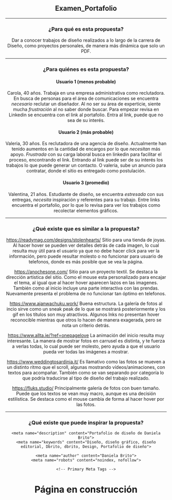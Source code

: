 ## Examen_Portafolio
____

### ¿Para qué es esta propuesta? 
Dar a conocer trabajos de diseño realizados a lo largo de la carrera de Diseño, como proyectos personales, de manera más dinámica que solo un PDF.

___
### ¿Para quiénes es esta propuesta?

#### Usuario 1 (menos probable)
Carola, 40 años. 
Trabaja en una empresa administrativa como reclutadora. En busca de personas para el área de comunicaciones se encuentra *necesario* reclutar un diseñador. 
Al no ser su área de experticie, siente mucha *frustración* al no saber donde buscar. Para empezar revisa en Linkedin se encuentra con el link al portafolio.
Entra al link, puede que no sea de su interés.

#### Usuario 2 (más probable)
Valeria, 30 años. Es reclutadora de una agencia de diseño. Actualmente han tenido aumentos en la cantidad de encargos por lo que *necesitan* más apoyo. *Frustrada* con su carga laboral busca en linkedin para facilitar el proceso, encontrando el link. Entrando al link puede ser de su interés los trabajos lo que puede generar un contacto. 
O valeria, sube un anuncio para contratar, donde el sitio es entregado como postulación.

#### Usuario 3 (promedio)
Valentina, 21 años. Estudiante de diseño, se encuentra *estresada* con sus entregas, *necesita* inspiración y referentes para su trabajo. Entre links encuentra el portafolio, por lo que lo revisa para ver los trabajos como recolectar elementos gráficos.
_____

### ¿Qué existe que es similar a la propuesta?


https://readymag.com/designs/stolenhearts/ Sitio para una tienda de joyas. Al hacer hover se pueden ver detalles detrás de cada imagen, lo cual resulta muy útil para el usuario ya que no debe hacer click para ver la información, pero puede resultar molesto o no funcionar para usuario de telefonos, donde es más posible que se vea la página.

https://anochesone.com/ Sitio para un proyecto textil. Se destaca la dirección artistica del sitio. Como el mouse esta personalizado para encajar el tema, al igual que al hacer hover aparecen lazos en las imagenes. También como al inicio incluye una parte interactiva con las prendas. Nuevamente presenta el problema de no funcionar tan óptimo en telefonos.

https://www.ajanwachuku.work/ Buena estructura. La galería de fotos al incio sirve como un sneak peak de lo que se mostrará posteriormente y los gif en los títulos son muy atractivos. Algunos lnks no presentan hover reconocible mientras que otros lo hacen de manera exagerada, pero se nota un criterio detrás.

https://www.allta.ie/?ref=onepagelove La animación del inicio resulta muy interesante. La manera de mostrar fotos en carrusel es distinta, y te fuerza a verlas todas, lo cual puede ser molesto, pero ayuda a que el usuario pueda ver todas las imágenes a mostrar.

https://www.weddingtosardinia.it/  Es llamativo como las fotos se mueven a un distinto ritmo que el scroll, algunas mostrando vídeos/animaciones, con textos para acompañar. También como se van separando por categoría lo que podría traducirse al tipo de diseño del trabajo realizado.

https://fluks.studio/ Principalmente galería de fotos con buen tamaño. Puede que los textos se vean muy macro, aunque es una decisión estilistica. Se destaca como el mouse cambia de forma al hacer hover por las fotos.

_____

### ¿Qué existe que puede inspirar la propuesta? 

<!DOCTYPE html>
<html lang="es">
<head>
    <meta charset="UTF-8">
    <meta name="viewport" content="width=device-width, initial-scale=1.0">
    <title>Portafolio Daniela Brito</title>

    <meta name="description" content="Portafolio de diseño de Daniela Brito">
    <meta name="keywords" content="Diseño, diseño gráfico, diseño editorial, Dbrito, dbrito, Design, Portafolio de diseño">

    <meta name="author" content="Daniela Brito">
    <meta name="robots" content="noindex, nofollow">

    <!-- Primary Meta Tags -->
<title>Portafolio Daniela Brito</title>
<meta name="title" content="Portafolio Daniela Brito" />
<meta name="description" content="Portafolio de diseño de Daniela Brito" />

<!-- Open Graph / Facebook -->
<meta property="og:type" content="website" />
<meta property="og:url" content="http://dbrito.cl/" />
<meta property="og:title" content="Portafolio Daniela Brito" />
<meta property="og:description" content="Portafolio de diseño de Daniela Brito" />
<meta property="og:image" content="https://metatags.io/images/meta-tags.png" />

<!-- Twitter -->
<meta property="twitter:card" content="summary_large_image" />
<meta property="twitter:url" content="http://dbrito.cl/" />
<meta property="twitter:title" content="Portafolio Daniela Brito" />
<meta property="twitter:description" content="Portafolio de diseño de Daniela Brito" />
<meta property="twitter:image" content="https://metatags.io/images/meta-tags.png" />

<!-- Meta Tags Generated with https://metatags.io -->

<style type="text/css">
    @import url('https://fonts.googleapis.com/css2?family=Inter:ital,opsz,wght@0,14..32,100..900;1,14..32,100..900&display=swap');
body{
    font-family: Inter, sans-serif;
    text-align: center;
} 
   


</style>
</head>
  <body>
    <h1> Página en construcción </h1>
  </body>
</html>
